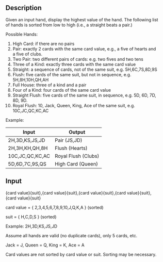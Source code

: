 ## Description

Given an input hand, display the highest value of the hand. The
following list of hands is sorted from low to high (i.e., a straight
beats a pair.)

Possible Hands:

1.  High Card: if there are no pairs
2.  Pair: exactly 2 cards with the same card value, e.g., a five of
    hearts and a five of clubs.
3.  Two Pair: two different pairs of cards: e.g. two fives and two tens
4.  Three of a Kind: exactly three cards with the same card value
5.  Straight: a sequence of cards, not of the same suit, e.g.
    5H,6C,7S,8D,9S
6.  Flush: five cards of the same suit, but not in sequence, e.g.
    5H,8H,10H,QH,AH
7.  Full House: three of a kind and a pair
8.  Four of a Kind: four cards of the same card value
9.  Straight Flush: five cards of the same suit, in sequence, e.g. 5D,
    6D, 7D, 8D, 9D.
10. Royal Flush: 10, Jack, Queen, King, Ace of the same suit, e.g.
    10C,JC,QC,KC,AC

Example:

| Input             | Output              |
| ----------------- | --------------------|
|  2H,3D,KS,JS,JD   | Pair (JS,JD)        |
|  2H,3H,KH,QH,8H   | Flush (Hearts)      |
|  10C,JC,QC,KC,AC  | Royal Flush (Clubs) |
|  5D,6D,7C,9S,QS   | High Card (Queen)   |


## Input

{card value}{suit},{card value}{suit},{card value}{suit},{card value}{suit},{card value}{suit}

card value = { 2,3,4,5,6,7,8,9,10,J,Q,K,A } (sorted)

suit = { H,C,D,S } (sorted)

Example: 2H,3D,KS,JS,JD

Assume all hands are valid (no duplicate cards), only 5 cards, etc.

Jack = J, Queen = Q, King = K, Ace = A

Card values are not sorted by card value or suit. Sorting may be
necessary.
